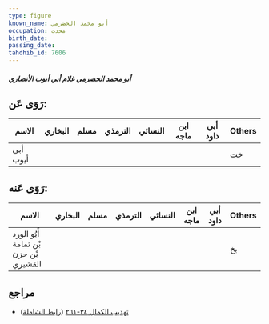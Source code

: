 ```yaml
---
type: figure
known_name: أبو محمد الحضرمي
occupation: محدث
birth_date:
passing_date:
tahdhib_id: 7606
---
```

##### أبو محمد الحضرمي غلام أبي أيوب الأنصاري

## رَوَى عَن:
| الاسم    | البخاري | مسلم | الترمذي | النسائي | ابن ماجه | أبي داود | Others |
| -------- | ------- | ---- | ------- | ------- | -------- | -------- | ------ |
| أبي أيوب |         |      |         |         |          |          | خت     |
## رَوَى عَنه:
| الاسم                                 | البخاري | مسلم | الترمذي | النسائي | ابن ماجه | أبي داود | Others |
| ------------------------------------- | ------- | ---- | ------- | ------- | -------- | -------- | ------ |
| أَبُو الورد بْن ثمامة بْن حزن القشيري |         |      |         |         |          |          | بخ     |
## مراجع
- [تهذيب الكمال ٣٤-٢٦١](obsidian://open?vault=Tahdhib-al-Kamal&file=Figures/٧٦٠٦-أبو%20محمد%20الحضرمي%20غلام%20أبي%20أيوب%20الأنصاري) ([رابط الشاملة](https://shamela.ws/book/3722/18378))